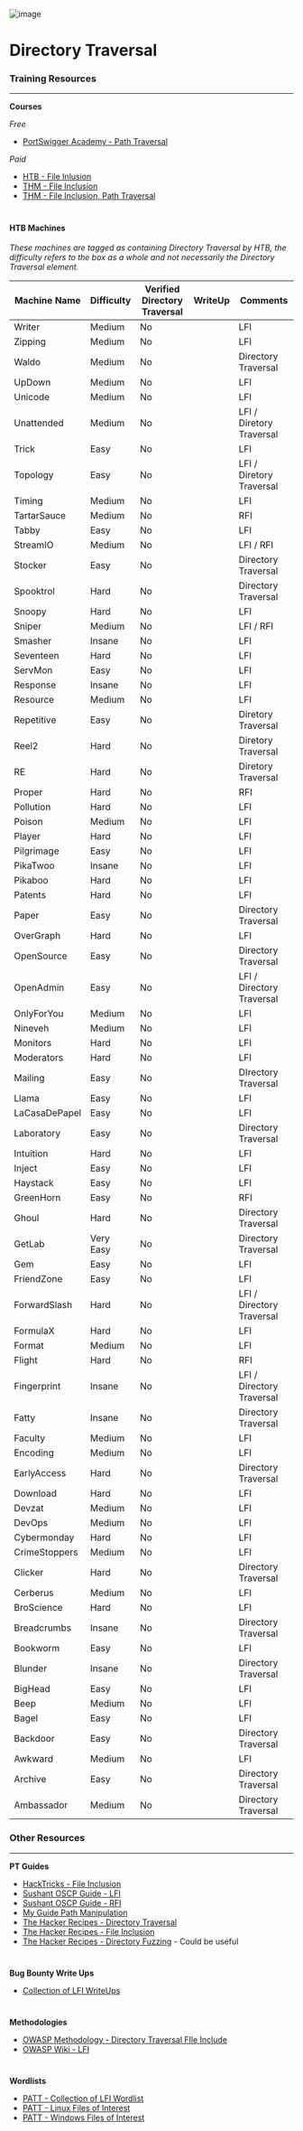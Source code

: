 ![image](https://github.com/user-attachments/assets/9ca23281-ecee-452f-86de-79fff53cd728)

# Directory Traversal

### Training Resources
---

**Courses**

*Free*
- [PortSwigger Academy - Path Traversal](https://portswigger.net/web-security/file-path-traversal)

*Paid*
- [HTB - File Inlusion](https://academy.hackthebox.com/course/preview/file-inclusion)
- [THM - File Inclusion](https://tryhackme.com/r/room/fileinc)
- [THM - File Inclusion, Path Traversal](https://tryhackme.com/r/room/filepathtraversal)

#

#### HTB Machines
*These machines are tagged as containing Directory Traversal by HTB, the difficulty refers to the box as a whole and not necessarily the Directory Traversal element.*

| Machine Name | Difficulty | Verified Directory Traversal | WriteUp | Comments |
| -- | -- | -- | -- | -- |
| Writer | Medium | No | | LFI |
| Zipping | Medium | No | | LFI |
| Waldo | Medium | No | | Directory Traversal |
| UpDown | Medium | No | | LFI |
| Unicode | Medium | No | | LFI |
| Unattended | Medium | No | | LFI / Diretory Traversal |
| Trick | Easy | No | | LFI |
| Topology | Easy | No | | LFI / Diretory Traversal |
| Timing | Medium | No | | LFI |
| TartarSauce | Medium | No | | RFI |
| Tabby | Easy | No | | LFI |
| StreamIO | Medium | No | | LFI / RFI |
| Stocker | Easy | No | | Directory Traversal |
| Spooktrol | Hard | No | | Directory Traversal |
| Snoopy | Hard | No | | LFI |
| Sniper | Medium | No | | LFI / RFI |
| Smasher | Insane | No | | LFI |
| Seventeen | Hard | No | | LFI |
| ServMon | Easy | No | | LFI  |
| Response | Insane | No | | LFI |
| Resource | Medium | No | | LFI |
| Repetitive | Easy | No | | Diretory Traversal |
| Reel2 | Hard | No | | Diretory Traversal |
| RE | Hard | No | | Diretory Traversal |
| Proper | Hard | No | | RFI |
| Pollution | Hard | No | | LFI |
| Poison | Medium | No | | LFI |
| Player | Hard | No | | LFI |
| Pilgrimage | Easy | No | | LFI |
| PikaTwoo | Insane | No | | LFI |
| Pikaboo | Hard | No | | LFI |
| Patents | Hard | No | | LFI |
| Paper | Easy | No | | Directory Traversal |
| OverGraph | Hard | No | | LFI |
| OpenSource | Easy | No | | Directory Traversal |
| OpenAdmin | Easy | No | | LFI / Directory Traversal |
| OnlyForYou | Medium | No | | LFI |
| Nineveh | Medium | No | | LFI |
| Monitors | Hard | No | | LFI |
| Moderators | Hard | No | | LFI |
| Mailing | Easy | No | | DIrectory Traversal |
| Llama | Easy | No | | LFI |
| LaCasaDePapel | Easy | No | | LFI |
| Laboratory | Easy | No | | Directory Traversal |
| Intuition | Hard | No | | LFI |
| Inject | Easy | No | | LFI |
| Haystack | Easy | No | | LFI |
| GreenHorn | Easy | No | | RFI |
| Ghoul | Hard | No | | Directory Traversal |
| GetLab | Very Easy | No | | Directory Traversal |
| Gem | Easy | No | | LFI |
| FriendZone | Easy | No | | LFI |
| ForwardSlash | Hard | No | | LFI / Directory Traversal |
| FormulaX | Hard | No | | LFI |
| Format | Medium | No | | LFI |
| Flight | Hard | No | | RFI |
| Fingerprint | Insane | No | | LFI / Directory Traversal |
| Fatty | Insane | No | | Directory Traversal |
| Faculty | Medium | No | | LFI |
| Encoding | Medium | No | | LFI |
| EarlyAccess | Hard | No | | Directory Traversal |
| Download | Hard | No | | LFI |
| Devzat | Medium | No | | LFI |
| DevOps | Medium | No | | LFI |
| Cybermonday | Hard | No | | LFI |
| CrimeStoppers | Medium | No | | LFI |
| Clicker | Hard | No | | Directory Traversal |
| Cerberus | Medium | No | | LFI |
| BroScience | Hard | No | | LFI |
| Breadcrumbs | Insane | No | | Directory Traversal |
| Bookworm | Easy | No | | LFI |
| Blunder | Insane | No | | Directory Traversal |
| BigHead | Easy | No | | LFI |
| Beep | Medium | No | | LFI |
| Bagel | Easy | No | | LFI |
| Backdoor | Easy | No | | Directory Traversal |
| Awkward | Medium | No | | LFI |
| Archive | Easy | No | | Directory Traversal |
| Ambassador | Medium | No | | Directory Traversal |

### Other Resources
---
**PT Guides**
- [HackTricks - File Inclusion](https://book.hacktricks.xyz/pentesting-web/file-inclusion)
- [Sushant OSCP Guide - LFI](https://sushant747.gitbooks.io/total-oscp-guide/content/local_file_inclusion.html)
- [Sushant OSCP Guide - RFI](https://sushant747.gitbooks.io/total-oscp-guide/content/remote_file_inclusion.html)
- [My Guide Path Manipulation](https://tom23rose.gitbook.io/testingmethodology/web-testing/exploitation/path-manipulation)
- [The Hacker Recipes - Directory Traversal](https://www.thehacker.recipes/web/inputs/directory-traversal#%F0%9F%9B%A0%EF%B8%8F-directory-traversal)
- [The Hacker Recipes - File Inclusion](https://www.thehacker.recipes/web/inputs/file-inclusion/#file-inclusion)
- [The Hacker Recipes - Directory Fuzzing](https://www.thehacker.recipes/web/recon/directory-fuzzing#directory-fuzzing) - Could be useful
#
**Bug Bounty Write Ups**
- [Collection of LFI WriteUps](https://github.com/alexbieber/Bug_Bounty_writeups#local-file-inclusion-lfi)
#
**Methodologies**
- [OWASP Methodology - Directory Traversal FIle Include](https://owasp.org/www-project-web-security-testing-guide/stable/4-Web_Application_Security_Testing/05-Authorization_Testing/01-Testing_Directory_Traversal_File_Include)
- [OWASP Wiki - LFI](https://wiki.owasp.org/index.php/Testing_for_Local_File_Inclusion)
#
**Wordlists**
- [PATT - Collection of LFI Wordlist]([https://github.com/swisskyrepo/PayloadsAllTheThings/blob/master/File%20Inclusion/Intruders/JHADDIX_LFI.txt](https://github.com/danielmiessler/SecLists/tree/master/Fuzzing/LFI))
- [PATT - Linux Files of Interest](https://github.com/swisskyrepo/PayloadsAllTheThings/blob/master/File%20Inclusion/Intruders/Linux-files.txt)
- [PATT - Windows Files of Interest](https://github.com/swisskyrepo/PayloadsAllTheThings/blob/master/File%20Inclusion/Intruders/LFI-WindowsFileCheck.txt)
#

